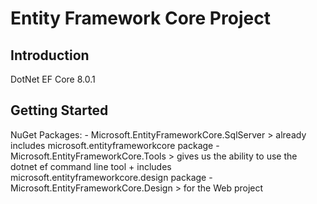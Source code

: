 # Entity Framework Core Project

## Introduction

DotNet EF Core 8.0.1

## Getting Started

NuGet Packages:
	- Microsoft.EntityFrameworkCore.SqlServer > already includes microsoft.entityframeworkcore package
	- Microsoft.EntityFrameworkCore.Tools > gives us the ability to use the dotnet ef command line tool + includes microsoft.entityframeworkcore.design package
	- Microsoft.EntityFrameworkCore.Design > for the Web project

